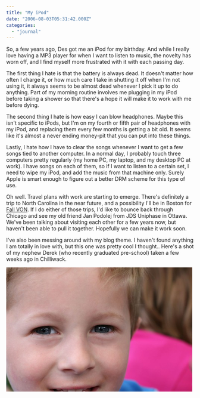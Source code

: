 ```yaml
---
title: "My iPod"
date: "2006-08-03T05:31:42.000Z"
categories: 
  - "journal"
---
```


So, a few years ago, Des got me an iPod for my birthday. And while I really love having a MP3 player for when I want to listen to music, the novelty has worn off, and I find myself more frustrated with it with each passing day.

The first thing I hate is that the battery is always dead. It doesn't matter how often I charge it, or how much care I take in shutting it off when I'm not using it, it always seems to be almost dead whenever I pick it up to do anything. Part of my morning routine involves me plugging in my iPod before taking a shower so that there's a hope it will make it to work with me before dying.

The second thing I hate is how easy I can blow headphones. Maybe this isn't specific to iPods, but I'm on my fourth or fifth pair of headphones with my iPod, and replacing them every few months is getting a bit old. It seems like it's almost a never ending money-pit that you can put into these things.

Lastly, I hate how I have to clear the songs whenever I want to get a few songs tied to another computer. In a normal day, I probably touch three computers pretty regularly (my home PC, my laptop, and my desktop PC at work). I have songs on each of them, so if I want to listen to a certain set, I need to wipe my iPod, and add the music from that machine only. Surely Apple is smart enough to figure out a better DRM scheme for this type of use.

Oh well. Travel plans with work are starting to emerge. There's definitely a trip to North Carolina in the near future, and a possibility I'll be in Boston for [Fall VON](http://www.von.com/ "Voice on the Net"). If I do either of those trips, I'd like to bounce back through Chicago and see my old friend Jan Podolej from JDS Uniphase in Ottawa. We've been talking about visiting each other for a few years now, but haven't been able to pull it together. Hopefully we can make it work soon.

I've also been messing around with my blog theme. I haven't found anything I am totally in love with, but this one was pretty cool I thought.. Here's a shot of my nephew Derek (who recently graduated pre-school) taken a few weeks ago in Chilliwack.

[![Derek](images/205465742_8f898b36f3.jpg)](http://www.flickr.com/photos/duanestorey/205465742/)
